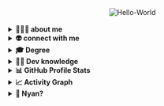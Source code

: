 <div align= "center"> 
<img src="https://miro.medium.com/max/1400/1*jB76MLZjiNhGSQQvxm7LSQ.gif" alt="Hello-World">
<br>
<br>
</div>

<details>
  <summary><strong>🙋🏻‍♂️ about me</strong></summary>
<div>
    <h2 align="center">🙌🏻 Hey! I'm Leonardo Farah</h2>
    <p>🧬 26y</p>
    <p>🏡 Living in Curitiba-Brazil</p>
    <p>🤸‍♂️ Hobbies: 🎮Games 🎤Singing 📚Reading 🐾Petting my dog</p>
</div>
</details>

<details>
  <summary><strong>👽 connect with me</strong></summary>
<div>
  <samp>
    <h2 align="center">🛸 You can reach me by</h2>
    <p align="center">
      <a target="_blank" href="https://www.linkedin.com/in/leonardo-farah-802503129/"><img align="center"
         src="https://img.shields.io/badge/linkedin-%231DA1F2.svg?style=for-the-badge&logo=linkedin&logoColor=white"
         alt="azzar" height="30"/></a>
      <a target="_blank" href="https://www.facebook.com/leokfarah/"><img align="center"
         src="https://img.shields.io/badge/facebook-4267B2.svg?style=for-the-badge&logo=facebook&logoColor=white"
         alt="azzar" height="30"/></a>
      <a target="_blank" href="https://mailto:leonardo12farah@gmail.com"><img align="center"
         src="https://img.shields.io/badge/gmail-EA4335.svg?style=for-the-badge&logo=gmail&logoColor=white"
         alt="azzar" height="30"/></a>
    </p>
    <p align="center">
      <a target="_blank" href="https://instagram.com/leokfarah"><img align="center"
         src="https://img.shields.io/badge/instagram-%23E4405F.svg?style=for-the-badge&logo=Instagram&logoColor=white"
         alt="azzar" height="30"/></a>
      <a target="_blank" href="https://wa.me/+5541998784652"><img align="center"
         src="https://img.shields.io/badge/whatsapp-4B7F1.svg?style=for-the-badge&logo=whatsapp&logoColor=white"
         alt="azzar" height="30"/></a>
      <br>
    </p>
  </samp>
</div>
</details>

<details>
  <summary><strong>🎓 Degree</strong></summary>
<div>
<h2 align="center">👨‍🎓 Academic and professional degrees</h2>
    <p>⚗️ Bachelor in biotechnology</p>
    <p>💻 On course: Starter Full-Stack Web Developer Program, on <a href="https://www.growdev.com.br/"> GrowDev</a>. Actualy learning Front-End</p>
    <p>👨🏼‍🍳 Chef</p>
    <p>☕️ Barista</p>
    <p>🍸 Bartender</p>
</div>
</details>

<details>
  <summary><strong>👨‍💻 Dev knowledge</strong></summary>
<div>
<h2 align="center">👾 Languages and Tools:</h2>
<p align="center"> 
    <a target="_blank" href="https://www.w3.org/html/" rel="noreferrer"><img src="https://raw.githubusercontent.com/devicons/devicon/master/icons/html5/html5-original-wordmark.svg" alt="html5" width="40" height="40" /> </a>
    <a target="_blank" href="https://www.w3schools.com/css/" rel="noreferrer"><img src="https://raw.githubusercontent.com/devicons/devicon/master/icons/css3/css3-original-wordmark.svg" alt="css3"
      width="40" height="40" /> </a>  
    <a target="_blank" href="https://getbootstrap.com" rel="noreferrer"> <img src="https://raw.githubusercontent.com/devicons/devicon/master/icons/bootstrap/bootstrap-plain-wordmark.svg" alt="bootstrap" width="40" height="40" /> </a>
    <a target="_blank" href="https://developer.mozilla.org/en-US/docs/Web/JavaScript" rel="noreferrer"> <img src="https://raw.githubusercontent.com/devicons/devicon/master/icons/javascript/javascript-original.svg" alt="javascript" width="40" height="40" /> </a> 
    <a target="_blank" href="https://developer.mozilla.org/en-US/docs/Web/TypeScript" rel="noreferrer"> <img src="https://raw.githubusercontent.com/devicons/devicon/master/icons/typescript/typescript-original.svg" alt="typescript" width="40" height="40" /> </a> 
    <a target="_blank" href="https://nodejs.org" rel="noreferrer"> <img src="https://raw.githubusercontent.com/devicons/devicon/master/icons/nodejs/nodejs-original-wordmark.svg" alt="nodejs" width="40" height="40" /> </a> 
    <a target="_blank" href="https://reactjs.org/" rel="noreferrer"> <img src="https://raw.githubusercontent.com/devicons/devicon/master/icons/react/react-original-wordmark.svg" alt="react" width="40" height="40" /> </a> 
    <a target="_blank" href="https://git-scm.com/" rel="noreferrer"> <img src="https://raw.githubusercontent.com/devicons/devicon/master/icons/git/git-original.svg" alt="git" width="40" height="40" /> </a> 
    <a target="_blank" href="https://github.com/" rel="noreferrer"> <img src="https://raw.githubusercontent.com/devicons/devicon/master/icons/github/github-original.svg" alt="github" width="40" height="40" /> </a> 
</p>
</div>
</details>

<details> 
  <summary><strong>📊 GitHub Profile Stats</strong></summary>
  <div>
        <p align="center">
          <a href="https://github.com/Leokfarah/">
          <img src="https://github-readme-stats.vercel.app/api/top-langs/?username=Leokfarah&langs_count=6&theme=gruvbox&layout=compact&hide_border=true" alt="Leokfarah :: Top Langs" /></a>
        </p>
        <p align="center">
          <a href="https://github.com/Leokfarah/">
          <img width="49.5%" src="https://github-readme-stats.vercel.app/api?username=Leokfarah&show_icons=true&theme=gruvbox&hide_border=true" />
          <img width="49.5%" src="https://github-readme-streak-stats.herokuapp.com/?user=Leokfarah&theme=gruvbox&hide_border=true" />
          </a>
       </p>
  </div>    
</details>

<details>
  <summary><strong>📈 Activity Graph</strong></summary>
  <br/>
<a href="https://github.com/Leokfarah/github-readme-activity-graph"><img alt="Leokfarah's Activity Graph" src="https://activity-graph.herokuapp.com/graph/?username=Leokfarah&bg_color=000&color=fff&line=00E676&point=fff&hide_border=true" /></a>
</details>

<details>
  <summary><strong>🌈 Nyan?</strong></summary>
<a target="_blank" href="https://www.nyan.cat/"><img alt="Nyan-Cat!" src="https://gist.github.com/brudnak/aba00c9a1c92d226f68e8ad8ba1e0a40/raw/e1e4a92f6072d15014f19aa8903d24a1ac0c41a4/nyan-cat.gif" /></a>
</details>
